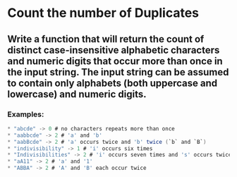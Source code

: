 # Count the number of Duplicates

## Write a function that will return the count of distinct case-insensitive alphabetic characters and numeric digits that occur more than once in the input string. The input string can be assumed to contain only alphabets (both uppercase and lowercase) and numeric digits.

### Examples:

``` java
* "abcde" -> 0 # no characters repeats more than once
* "aabbcde" -> 2 # 'a' and 'b'
* "aabBcde" -> 2 # 'a' occurs twice and 'b' twice (`b` and `B`)
* "indivisibility" -> 1 # 'i' occurs six times
* "Indivisibilities" -> 2 # 'i' occurs seven times and 's' occurs twice
* "aA11" -> 2 # 'a' and '1'
* "ABBA" -> 2 # 'A' and 'B' each occur twice
```
